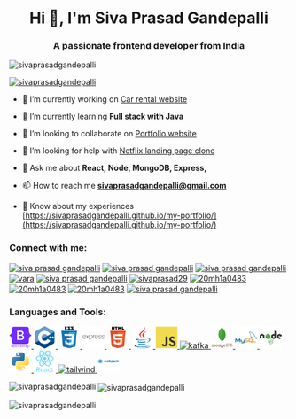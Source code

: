 <h1 align="center">Hi 👋, I'm Siva Prasad Gandepalli</h1>
<h3 align="center">A passionate frontend developer from India</h3>

<p align="left"> <img src="https://komarev.com/ghpvc/?username=sivaprasadgandepalli&label=Profile%20views&color=0e75b6&style=flat" alt="sivaprasadgandepalli" /> </p>

<p align="left"> <a href="https://github.com/ryo-ma/github-profile-trophy"><img src="https://github-profile-trophy.vercel.app/?username=sivaprasadgandepalli" alt="sivaprasadgandepalli" /></a> </p>

- 🔭 I’m currently working on [Car rental website](https://sivaprasadgandepalli.github.io/Digicar-Rentals/)

- 🌱 I’m currently learning **Full stack with Java**

- 👯 I’m looking to collaborate on [Portfolio website](https://sivaprasadgandepalli.github.io/my-portfolio/)

- 🤝 I’m looking for help with [Netflix landing page clone](https://sivaprasadgandepalli.github.io/Netflix-LandingPage-Clone/)

- 💬 Ask me about **React, Node, MongoDB, Express,**

- 📫 How to reach me **sivaprasadgandepalli@gmail.com**

- 📄 Know about my experiences [https://sivaprasadgandepalli.github.io/my-portfolio/](https://sivaprasadgandepalli.github.io/my-portfolio/)

<h3 align="left">Connect with me:</h3>
<p align="left">
<a href="https://twitter.com/siva prasad gandepalli" target="blank"><img align="center" src="https://raw.githubusercontent.com/rahuldkjain/github-profile-readme-generator/master/src/images/icons/Social/twitter.svg" alt="siva prasad gandepalli" height="30" width="40" /></a>
<a href="https://linkedin.com/in/siva prasad gandepalli" target="blank"><img align="center" src="https://raw.githubusercontent.com/rahuldkjain/github-profile-readme-generator/master/src/images/icons/Social/linked-in-alt.svg" alt="siva prasad gandepalli" height="30" width="40" /></a>
<a href="https://stackoverflow.com/users/siva prasad gandepalli" target="blank"><img align="center" src="https://raw.githubusercontent.com/rahuldkjain/github-profile-readme-generator/master/src/images/icons/Social/stack-overflow.svg" alt="siva prasad gandepalli" height="30" width="40" /></a>
<a href="https://fb.com/vara" target="blank"><img align="center" src="https://raw.githubusercontent.com/rahuldkjain/github-profile-readme-generator/master/src/images/icons/Social/facebook.svg" alt="vara" height="30" width="40" /></a>
<a href="https://instagram.com/siva prasad gandepalli" target="blank"><img align="center" src="https://raw.githubusercontent.com/rahuldkjain/github-profile-readme-generator/master/src/images/icons/Social/instagram.svg" alt="siva prasad gandepalli" height="30" width="40" /></a>
<a href="https://www.codechef.com/users/sivaprasad29" target="blank"><img align="center" src="https://cdn.jsdelivr.net/npm/simple-icons@3.1.0/icons/codechef.svg" alt="sivaprasad29" height="30" width="40" /></a>
<a href="https://www.hackerrank.com/20mh1a0483" target="blank"><img align="center" src="https://raw.githubusercontent.com/rahuldkjain/github-profile-readme-generator/master/src/images/icons/Social/hackerrank.svg" alt="20mh1a0483" height="30" width="40" /></a>
<a href="https://www.leetcode.com/20mh1a0483" target="blank"><img align="center" src="https://raw.githubusercontent.com/rahuldkjain/github-profile-readme-generator/master/src/images/icons/Social/leet-code.svg" alt="20mh1a0483" height="30" width="40" /></a>
<a href="https://www.hackerearth.com/20mh1a0483" target="blank"><img align="center" src="https://raw.githubusercontent.com/rahuldkjain/github-profile-readme-generator/master/src/images/icons/Social/hackerearth.svg" alt="20mh1a0483" height="30" width="40" /></a>
<a href="https://auth.geeksforgeeks.org/user/siva prasad gandepalli" target="blank"><img align="center" src="https://raw.githubusercontent.com/rahuldkjain/github-profile-readme-generator/master/src/images/icons/Social/geeks-for-geeks.svg" alt="siva prasad gandepalli" height="30" width="40" /></a>
</p>

<h3 align="left">Languages and Tools:</h3>
<p align="left"> <a href="https://getbootstrap.com" target="_blank" rel="noreferrer"> <img src="https://raw.githubusercontent.com/devicons/devicon/master/icons/bootstrap/bootstrap-plain-wordmark.svg" alt="bootstrap" width="40" height="40"/> </a> <a href="https://www.w3schools.com/cpp/" target="_blank" rel="noreferrer"> <img src="https://raw.githubusercontent.com/devicons/devicon/master/icons/cplusplus/cplusplus-original.svg" alt="cplusplus" width="40" height="40"/> </a> <a href="https://www.w3schools.com/css/" target="_blank" rel="noreferrer"> <img src="https://raw.githubusercontent.com/devicons/devicon/master/icons/css3/css3-original-wordmark.svg" alt="css3" width="40" height="40"/> </a> <a href="https://expressjs.com" target="_blank" rel="noreferrer"> <img src="https://raw.githubusercontent.com/devicons/devicon/master/icons/express/express-original-wordmark.svg" alt="express" width="40" height="40"/> </a> <a href="https://www.w3.org/html/" target="_blank" rel="noreferrer"> <img src="https://raw.githubusercontent.com/devicons/devicon/master/icons/html5/html5-original-wordmark.svg" alt="html5" width="40" height="40"/> </a> <a href="https://www.java.com" target="_blank" rel="noreferrer"> <img src="https://raw.githubusercontent.com/devicons/devicon/master/icons/java/java-original.svg" alt="java" width="40" height="40"/> </a> <a href="https://developer.mozilla.org/en-US/docs/Web/JavaScript" target="_blank" rel="noreferrer"> <img src="https://raw.githubusercontent.com/devicons/devicon/master/icons/javascript/javascript-original.svg" alt="javascript" width="40" height="40"/> </a> <a href="https://kafka.apache.org/" target="_blank" rel="noreferrer"> <img src="https://www.vectorlogo.zone/logos/apache_kafka/apache_kafka-icon.svg" alt="kafka" width="40" height="40"/> </a> <a href="https://www.mongodb.com/" target="_blank" rel="noreferrer"> <img src="https://raw.githubusercontent.com/devicons/devicon/master/icons/mongodb/mongodb-original-wordmark.svg" alt="mongodb" width="40" height="40"/> </a> <a href="https://www.mysql.com/" target="_blank" rel="noreferrer"> <img src="https://raw.githubusercontent.com/devicons/devicon/master/icons/mysql/mysql-original-wordmark.svg" alt="mysql" width="40" height="40"/> </a> <a href="https://nodejs.org" target="_blank" rel="noreferrer"> <img src="https://raw.githubusercontent.com/devicons/devicon/master/icons/nodejs/nodejs-original-wordmark.svg" alt="nodejs" width="40" height="40"/> </a> <a href="https://www.python.org" target="_blank" rel="noreferrer"> <img src="https://raw.githubusercontent.com/devicons/devicon/master/icons/python/python-original.svg" alt="python" width="40" height="40"/> </a> <a href="https://reactjs.org/" target="_blank" rel="noreferrer"> <img src="https://raw.githubusercontent.com/devicons/devicon/master/icons/react/react-original-wordmark.svg" alt="react" width="40" height="40"/> </a> <a href="https://tailwindcss.com/" target="_blank" rel="noreferrer"> <img src="https://www.vectorlogo.zone/logos/tailwindcss/tailwindcss-icon.svg" alt="tailwind" width="40" height="40"/> </a> <a href="https://webpack.js.org" target="_blank" rel="noreferrer"> <img src="https://raw.githubusercontent.com/devicons/devicon/d00d0969292a6569d45b06d3f350f463a0107b0d/icons/webpack/webpack-original-wordmark.svg" alt="webpack" width="40" height="40"/> </a> </p>

<p><img align="left" src="https://github-readme-stats.vercel.app/api/top-langs?username=sivaprasadgandepalli&show_icons=true&locale=en&layout=compact" alt="sivaprasadgandepalli" /></p>

<p>&nbsp;<img align="center" src="https://github-readme-stats.vercel.app/api?username=sivaprasadgandepalli&show_icons=true&locale=en" alt="sivaprasadgandepalli" /></p>

<p><img align="center" src="https://github-readme-streak-stats.herokuapp.com/?user=sivaprasadgandepalli&" alt="sivaprasadgandepalli" /></p>

